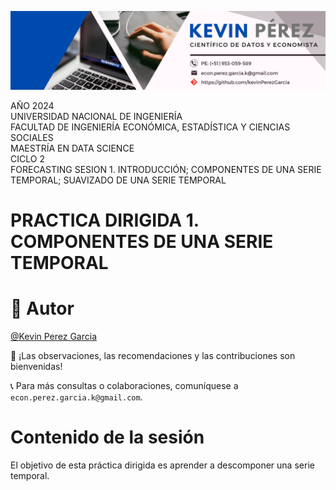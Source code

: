 ![logo](https://github.com/kevinPerezGarcia/kevinPerezGarcia/blob/main/logo.png)

<p>
AÑO 2024 <br>
UNIVERSIDAD NACIONAL DE INGENIERÍA <br>
FACULTAD DE INGENIERÍA ECONÓMICA, ESTADÍSTICA Y CIENCIAS SOCIALES <br>
MAESTRÍA EN DATA SCIENCE <br>
CICLO 2 <br>
FORECASTING
SESION 1. INTRODUCCIÓN; COMPONENTES DE UNA SERIE TEMPORAL; SUAVIZADO DE UNA SERIE TEMPORAL
</p>

<h1>PRACTICA DIRIGIDA 1. COMPONENTES DE UNA SERIE TEMPORAL</h1>

# 👥 Autor

[@Kevin Perez Garcia](https://www.linkedin.com/in/kevinperezgarcia)

🤝 ¡Las observaciones, las recomendaciones y las contribuciones son bienvenidas!

📞 Para más consultas o colaboraciones, comuníquese a `econ.perez.garcia.k@gmail.com`.

# Contenido de la sesión

El objetivo de esta práctica dirigida es aprender a descomponer una serie temporal.